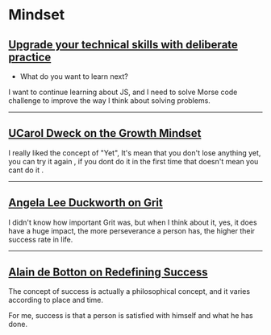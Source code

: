 # Mindset

## [Upgrade your technical skills with deliberate practice](https://web.archive.org/web/20160616225417/http://www.happybearsoftware.com/upgrade-your-technical-skills-with-deliberate-practice)

- What do you want to learn next?

I want to continue learning about JS, and I need to solve Morse code challenge to improve the way I think about solving problems.

---

## [UCarol Dweck on the Growth Mindset](https://www.ted.com/talks/carol_dweck_the_power_of_believing_that_you_can_improve?language=en)

I really liked the concept of "Yet",
It's mean that you don't lose anything yet, you can try it again , if you dont do it in the first time that doesn't mean you cant do it .

---

## [Angela Lee Duckworth on Grit](https://www.ted.com/talks/angela_lee_duckworth_grit_the_power_of_passion_and_perseverance)

I didn't know how important Grit was, but when I think about it, yes, it does have a huge impact, the more perseverance a person has, the higher their success rate in life.

---

## [Alain de Botton on Redefining Success](https://www.ted.com/talks/alain_de_botton_a_kinder_gentler_philosophy_of_success)

The concept of success is actually a philosophical concept, and it varies according to place and time.

For me, success is that a person is satisfied with himself and what he has done.
